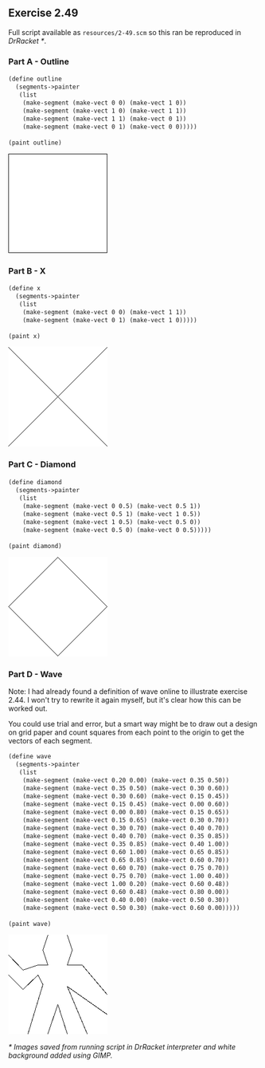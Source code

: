 ## Exercise 2.49

Full script available as `resources/2-49.scm` so this ran be reproduced in _DrRacket *_.

### Part A - Outline

```
(define outline
  (segments->painter
   (list
    (make-segment (make-vect 0 0) (make-vect 1 0))
    (make-segment (make-vect 1 0) (make-vect 1 1))
    (make-segment (make-vect 1 1) (make-vect 0 1))
    (make-segment (make-vect 0 1) (make-vect 0 0)))))

(paint outline)
```

![(paint outline)](img/2-49A.png)

### Part B - X

```
(define x
  (segments->painter
   (list
    (make-segment (make-vect 0 0) (make-vect 1 1))
    (make-segment (make-vect 0 1) (make-vect 1 0)))))

(paint x)
```

![(paint x)](img/2-49B.png)

### Part C - Diamond

```
(define diamond
  (segments->painter
   (list
    (make-segment (make-vect 0 0.5) (make-vect 0.5 1))
    (make-segment (make-vect 0.5 1) (make-vect 1 0.5))
    (make-segment (make-vect 1 0.5) (make-vect 0.5 0))
    (make-segment (make-vect 0.5 0) (make-vect 0 0.5)))))

(paint diamond)
```

![(paint diamond)](img/2-49C.png)

### Part D - Wave

Note: I had already found a definition of wave online to illustrate exercise 2.44. I won't try to rewrite it again myself, but it's clear how this can be worked out.

You could use trial and error, but a smart way might be to draw out a design on grid paper and count squares from each point to the origin to get the vectors of each segment.

```
(define wave
  (segments->painter
   (list
    (make-segment (make-vect 0.20 0.00) (make-vect 0.35 0.50))
    (make-segment (make-vect 0.35 0.50) (make-vect 0.30 0.60))
    (make-segment (make-vect 0.30 0.60) (make-vect 0.15 0.45))
    (make-segment (make-vect 0.15 0.45) (make-vect 0.00 0.60))
    (make-segment (make-vect 0.00 0.80) (make-vect 0.15 0.65))
    (make-segment (make-vect 0.15 0.65) (make-vect 0.30 0.70))
    (make-segment (make-vect 0.30 0.70) (make-vect 0.40 0.70))
    (make-segment (make-vect 0.40 0.70) (make-vect 0.35 0.85))
    (make-segment (make-vect 0.35 0.85) (make-vect 0.40 1.00))
    (make-segment (make-vect 0.60 1.00) (make-vect 0.65 0.85))
    (make-segment (make-vect 0.65 0.85) (make-vect 0.60 0.70))
    (make-segment (make-vect 0.60 0.70) (make-vect 0.75 0.70))
    (make-segment (make-vect 0.75 0.70) (make-vect 1.00 0.40))
    (make-segment (make-vect 1.00 0.20) (make-vect 0.60 0.48))
    (make-segment (make-vect 0.60 0.48) (make-vect 0.80 0.00))
    (make-segment (make-vect 0.40 0.00) (make-vect 0.50 0.30))
    (make-segment (make-vect 0.50 0.30) (make-vect 0.60 0.00)))))

(paint wave)
```

![(paint wave)](img/2-49D.png)

_* Images saved from running script in DrRacket interpreter and white background added using GIMP._
